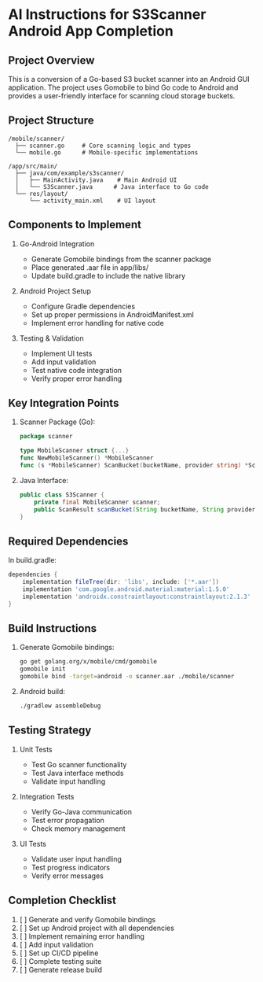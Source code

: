 # AI Instructions for S3Scanner Android App Completion

## Project Overview
This is a conversion of a Go-based S3 bucket scanner into an Android GUI application. The project uses Gomobile to bind Go code to Android and provides a user-friendly interface for scanning cloud storage buckets.

## Project Structure

```
/mobile/scanner/
  ├── scanner.go     # Core scanning logic and types
  └── mobile.go      # Mobile-specific implementations

/app/src/main/
  ├── java/com/example/s3scanner/
  │   ├── MainActivity.java    # Main Android UI
  │   └── S3Scanner.java      # Java interface to Go code
  └── res/layout/
      └── activity_main.xml    # UI layout
```

## Components to Implement

1. Go-Android Integration
   - Generate Gomobile bindings from the scanner package
   - Place generated .aar file in app/libs/
   - Update build.gradle to include the native library

2. Android Project Setup
   - Configure Gradle dependencies
   - Set up proper permissions in AndroidManifest.xml
   - Implement error handling for native code

3. Testing & Validation
   - Implement UI tests
   - Add input validation
   - Test native code integration
   - Verify proper error handling

## Key Integration Points

1. Scanner Package (Go):
   ```go
   package scanner
   
   type MobileScanner struct {...}
   func NewMobileScanner() *MobileScanner
   func (s *MobileScanner) ScanBucket(bucketName, provider string) *ScanResult
   ```

2. Java Interface:
   ```java
   public class S3Scanner {
       private final MobileScanner scanner;
       public ScanResult scanBucket(String bucketName, String provider)
   }
   ```

## Required Dependencies

In build.gradle:
```gradle
dependencies {
    implementation fileTree(dir: 'libs', include: ['*.aar'])
    implementation 'com.google.android.material:material:1.5.0'
    implementation 'androidx.constraintlayout:constraintlayout:2.1.3'
}
```

## Build Instructions

1. Generate Gomobile bindings:
   ```bash
   go get golang.org/x/mobile/cmd/gomobile
   gomobile init
   gomobile bind -target=android -o scanner.aar ./mobile/scanner
   ```

2. Android build:
   ```bash
   ./gradlew assembleDebug
   ```

## Testing Strategy

1. Unit Tests
   - Test Go scanner functionality
   - Test Java interface methods
   - Validate input handling

2. Integration Tests
   - Verify Go-Java communication
   - Test error propagation
   - Check memory management

3. UI Tests
   - Validate user input handling
   - Test progress indicators
   - Verify error messages

## Completion Checklist

1. [ ] Generate and verify Gomobile bindings
2. [ ] Set up Android project with all dependencies
3. [ ] Implement remaining error handling
4. [ ] Add input validation
5. [ ] Set up CI/CD pipeline
6. [ ] Complete testing suite
7. [ ] Generate release build